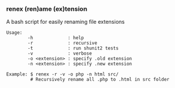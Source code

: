 ### renex (ren)ame (ex)tension

A bash script for easily renaming file extensions

    Usage:
            -h             : help
            -r             : recursive
            -t             : run shunit2 tests
            -v             : verbose
            -o <extension> : specify .old extension
            -n <extension> : specify .new extension

    Example: $ renex -r -v -o php -n html src/
             # Recursively rename all .php to .html in src folder